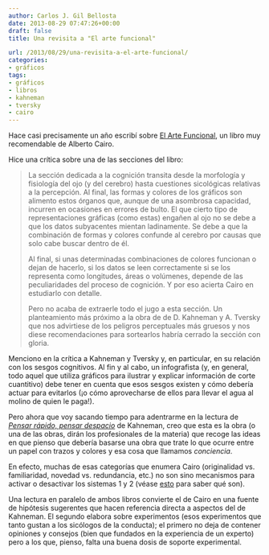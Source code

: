 ```yaml
---
author: Carlos J. Gil Bellosta
date: 2013-08-29 07:47:26+00:00
draft: false
title: Una revisita a "El arte funcional"

url: /2013/08/29/una-revisita-a-el-arte-funcional/
categories:
- gráficos
tags:
- gráficos
- libros
- kahneman
- tversky
- cairo
---
```


Hace casi precisamente un año escribí sobre [El Arte Funcional](http://www.datanalytics.com/blog/2012/09/12/el-arte-funcional-una-revision-personal/), un libro muy recomendable de Alberto Cairo.

Hice una crítica sobre una de las secciones del libro:

> La sección dedicada a la cognición transita desde la morfología y fisiología del ojo (y del cerebro) hasta cuestiones sicológicas relativas a la percepción. Al final, las formas y colores de los gráficos son alimento estos órganos que, aunque de una asombrosa capacidad, incurren en ocasiones en errores de bulto. El que cierto tipo de representaciones gráficas (como estas) engañen al ojo no se debe a que los datos subyacentes mientan ladinamente. Se debe a que la combinación de formas y colores confunde al cerebro por causas que solo cabe buscar dentro de él.
> 
> Al final, si unas determinadas combinaciones de colores funcionan o dejan de hacerlo, si los datos se leen correctamente si se los representa como longitudes, áreas o volúmenes, depende de las peculiaridades del proceso de cognición. Y por eso acierta Cairo en estudiarlo con detalle.
> 
> Pero no acaba de extraerle todo el jugo a esta sección. Un planteamiento más próximo a la obra de de D. Kahneman y A. Tversky que nos advirtiese de los peligros perceptuales más gruesos y nos diese recomendaciones para sortearlos habría cerrado la sección con gloria.

Menciono en la crítica a Kahneman y Tversky y, en particular, en su relación con los sesgos cognitivos. Al fin y al cabo, un infografista (y, en general, todo aquel que utiliza gráficos para ilustrar y explicar información de corte cuantitivo) debe tener en cuenta que esos sesgos existen y cómo debería actuar para evitarlos (¡o cómo aprovecharse de ellos para llevar el agua al molino de quien le paga!).

Pero ahora que voy sacando tiempo para adentrarme en la lectura de [_Pensar rápido, pensar despacio_](http://en.wikipedia.org/wiki/Thinking,_Fast_and_Slow) de Kahneman, creo que esta es la obra (o una de las obras, dirán los profesionales de la materia) que recoge las ideas en que pienso que debería basarse una obra que trate lo que ocurre entre un papel con trazos y colores y esa cosa que llamamos _conciencia_.

En efecto, muchas de esas categorías que enumera Cairo (originalidad vs. familiaridad, novedad vs. redundancia, etc.) no son sino mecanismos para activar o desactivar los sistemas 1 y 2 (véase [esto](http://en.wikipedia.org/wiki/Thinking,_Fast_and_Slow) para saber qué son).

Una lectura en paralelo de ambos libros convierte el de Cairo en una fuente de hipótesis sugerentes que hacen referencia directa a aspectos del de Kahneman. El segundo elabora sobre experimentos (esos experimentos que tanto gustan a los sicólogos de la conducta); el primero no deja de contener opiniones y consejos (bien que fundados en la experiencia de un experto) pero a los que, pienso, falta una buena dosis de soporte experimental.
